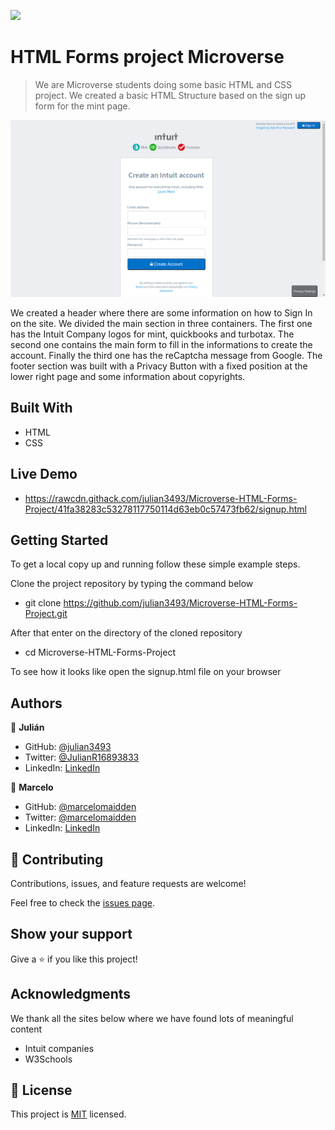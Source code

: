 ![](https://img.shields.io/badge/Microverse-blueviolet)

# HTML Forms project Microverse

> We are Microverse students doing some basic HTML and CSS project. We created a basic HTML Structure based on the sign up form for the mint page.

![screenshot](./assets/img/app_screenshot.png)

We created a header where there are some information on how to Sign In on the site. We divided the main section in three containers. The first one has the Intuit Company logos for mint, quickbooks and turbotax. The second one contains the main form to fill in the informations to create the account. Finally the third one has the reCaptcha message from Google. The footer section was built with a Privacy Button with a fixed position at the lower right page and some information about copyrights.

## Built With

- HTML
- CSS

## Live Demo

- https://rawcdn.githack.com/julian3493/Microverse-HTML-Forms-Project/41fa38283c53278117750114d63eb0c57473fb62/signup.html

## Getting Started

To get a local copy up and running follow these simple example steps.

Clone the project repository by typing the command below

- git clone https://github.com/julian3493/Microverse-HTML-Forms-Project.git

After that enter on the directory of the cloned repository
- cd Microverse-HTML-Forms-Project

To see how it looks like open the signup.html file on your browser

## Authors

👤 **Julián**

- GitHub: [@julian3493](https://github.com/julian3493)
- Twitter: [@JulianR16893833](https://twitter.com/JulianR16893833)
- LinkedIn: [LinkedIn](https://www.linkedin.com/in/juli%C3%A1n-ricardo-ramos-arevalo-3868ba135/)

👤 **Marcelo**

- GitHub: [@marcelomaidden](https://github.com/marcelomaidden)
- Twitter: [@marcelomaidden](https://twitter.com/marcelomaidden)
- LinkedIn: [LinkedIn](https://www.linkedin.com/in/marcelo-fernandes-de-ara%C3%BAjo-56700a171/)

## 🤝 Contributing

Contributions, issues, and feature requests are welcome!

Feel free to check the [issues page](issues/).

## Show your support

Give a ⭐️ if you like this project!

## Acknowledgments

We thank all the sites below where we have found lots of meaningful content

- Intuit companies
- W3Schools


## 📝 License

This project is [MIT](lic.url) licensed.
